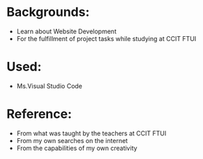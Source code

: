 # Backgrounds:
- Learn about Website Development
- For the fulfillment of project tasks while studying at CCIT FTUI

# Used:
- Ms.Visual Studio Code

# Reference:
- From what was taught by the teachers at CCIT FTUI
- From my own searches on the internet
- From the capabilities of my own creativity
